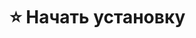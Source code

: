 # ⭐ Начать установку

<HalfGrid>
    <BorderedLink title=" iOS" link="/docs/install-ios"/>
    <BorderedLink title="🤖 Android" link="/docs/install-android"/>
    <BorderedLink title="🪟 Windows" link="/docs/install-windows"/>
    <BorderedLink title=" macOS" link="/docs/install-macos"/>
    <BorderedLink title="🌐 Keenetic" link="/docs/install-keenetic"/>
</HalfGrid>